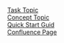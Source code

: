 [Task Topic](https://github.com/ishikadeshpande/Markdown_basics)   
[Concept Topic](https://github.com/ishikadeshpande/MD-Concept_topic)   
[Quick Start Guid](https://github.com/ishikadeshpande/QSG-Messenger)   
[Confluence Page](https://ishikad.atlassian.net/l/cp/Huwshk2H)


